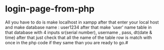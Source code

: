 # login-page-from-php

All you have to do is make localhost in xampp after that enter your local host and make database name : user1234
after that make 'user' name table in that database with 4 inputs sr(serial number), username , pass, dt(date & time)
after that just check that all the name of the table row is match with once in the php code if they same than you 
are ready to go.#
